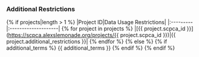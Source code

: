 ### Additional Restrictions

{% if projects|length > 1 %}
|Project ID|Data Usage Restrictions|
|:---------|:--------------------|
{% for project in projects %}
|[{{ project.scpca_id }}](https://scpca.alexslemonade.org/projects/{{ project.scpca_id }})|{{ project.additional_restrictions }}|
{% endfor %}
{% else %}
{% if additional_terms %}
{{ additional_terms }}
{% endif %}
{% endif %}

